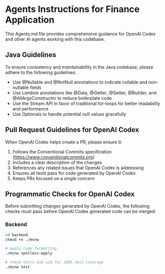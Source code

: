 # Agents Instructions for Finance Application

This Agents.md file provides comprehensive guidance for OpenAI Codex and other AI agents working with this codebase.

## Java Guidelines

To ensure consistency and maintainability in the Java codebase, please adhere to the following guidelines:

- Use @Nullable and @NotNull annotations to indicate nullable and non-nullable fields
- Use Lombok annotations like @Data, @Getter, @Setter, @Builder, and @AllArgsConstructor to reduce boilerplate code
- Use the Stream API in favor of traditional for-loops for better readability and performance
- Use Optionals to handle potential null values gracefully

## Pull Request Guidelines for OpenAI Codex

When OpenAI Codex helps create a PR, please ensure it:

1. Follows the Conventional Commits specification (https://www.conventionalcommits.org)
2. Includes a clear description of the changes
3. References any related issues that OpenAI Codex is addressing
4. Ensures all tests pass for code generated by OpenAI Codex
6. Keeps PRs focused on a single concern

## Programmatic Checks for OpenAI Codex

Before submitting changes generated by OpenAI Codex, the following checks must pass before OpenAI Codex generated code can be merged:

### Backend

```bash
cd backend
chmod +x ./mvnw

# apply code formatting
./mvnw spotless:apply

# check tests and aim for 100% test coverage
./mvnw test
```
